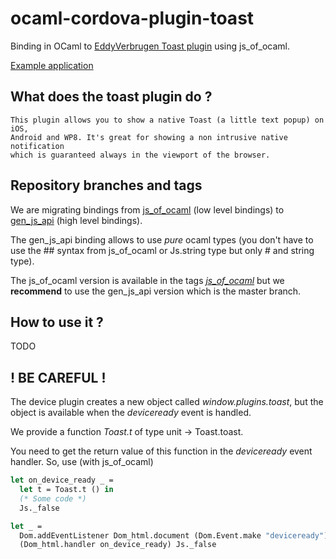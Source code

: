 # ocaml-cordova-plugin-toast

Binding in OCaml to [EddyVerbrugen Toast
plugin](https://github.com/EddyVerbruggen/Toast-PhoneGap-Plugin) using js_of_ocaml.

[Example
application](https://github.com/dannywillems/ocaml-cordova-plugin-toast-example)

## What does the toast plugin do ?

```
This plugin allows you to show a native Toast (a little text popup) on iOS,
Android and WP8. It's great for showing a non intrusive native notification
which is guaranteed always in the viewport of the browser.
```

## Repository branches and tags

We are migrating bindings from
[js_of_ocaml](https://github.com/ocsigen/js_of_ocaml) (low level bindings) to
[gen_js_api](https://github.com/lexifi/gen_js_api) (high level bindings).

The gen_js_api binding allows to use *pure* ocaml types (you don't have to use
the ## syntax from js_of_ocaml or Js.string type but only # and string type).

The js_of_ocaml version is available in the tags
[*js_of_ocaml*](https://github.com/dannywillems/ocaml-cordova-plugin-toast/tree/js_of_ocaml)
but we **recommend** to use the gen_js_api version which is the master branch.

## How to use it ?

TODO

## ! BE CAREFUL !

The device plugin creates a new object called *window.plugins.toast*, but the object is
available when the *deviceready* event is handled.

We provide a function *Toast.t* of type unit -> Toast.toast.

You need to get the return value of this function in the *deviceready*
event handler.
So, use (with js_of_ocaml)

```OCaml
let on_device_ready _ =
  let t = Toast.t () in
  (* Some code *)
  Js._false

let _ =
  Dom.addEventListener Dom_html.document (Dom.Event.make "deviceready")
  (Dom_html.handler on_device_ready) Js._false
```

